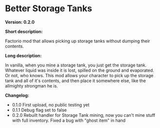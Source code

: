 # Better Storage Tanks

**Version: 0.2.0**

**Short description:**

Factorio mod that allows picking up storage tanks without dumping their contents.

**Long description:**

In vanilla, when you mine a storage tank, you just get the storage tank. Whatever liquid was inside it is lost, spilled on the ground and evaporated. Or not, who knows. This mod allows your character to pick up the storage tank and all of it's contents, and then place it somewhere else, like the allmighty strongman he is.

**Changelog:**
 - 0.1.0 First upload, no public testing yet
 - 0.1.1 Debug flag set to false
 - 0.2.0 Rebuilt handler for Storage Tank mining, now you can't mine stuff with full inventory. Fixed a bug with "ghost item" in hand
